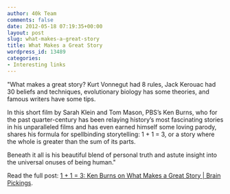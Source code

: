 ```yaml
---
author: 40k Team
comments: false
date: 2012-05-18 07:19:35+00:00
layout: post
slug: what-makes-a-great-story
title: What Makes a Great Story
wordpress_id: 13489
categories:
- Interesting links
---
```


"What makes a great story? Kurt Vonnegut had 8 rules, Jack Kerouac had 30 beliefs and techniques, evolutionary biology has some theories, and famous writers have some tips.

In this short film by Sarah Klein and Tom Mason, PBS’s Ken Burns, who for the past quarter-century has been relaying history’s most fascinating stories in his unparalleled films and has even earned himself some loving parody, shares his formula for spellbinding storytelling: 1 + 1 = 3, or a story where the whole is greater than the sum of its parts.

Beneath it all is his beautiful blend of personal truth and astute insight into the universal onuses of being human."

Read the full post: [1 + 1 = 3: Ken Burns on What Makes a Great Story | Brain Pickings](http://www.brainpickings.org/index.php/2012/05/17/ken-burns-on-stories/?utm_source=feedburner&utm_medium=feed&utm_campaign=Feed%3A+brainpickings%2Frss+%28Brain+Pickings%29&utm_content=Google+Reader).
